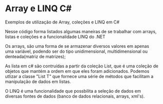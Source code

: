 # Array e LINQ C#
Exemplos de utilização de Array, coleções e LINQ em C#

Nesse código forma listados algumas maneiras de se trabalhar com arrays, listas e coleções e a funcionalidade LINQ do .NET

Os arrays, são uma forma de se armazenar diversos valores em apenas uma variável, podendo ser do tipo unidimensional, multidimensional ou denteada(matriz de matrizes);

As lista em c# são contruídas a partir da coleção List, que é uma coleção de objetos que mantém a ordem em que eles foram adicionados.
Podemos utlizar a classe "List T" que fornece uma série de métodos que facilitam a manipulação de dados em listas. 

O LINQ é uma funcionalidade que possbilita a seleção de dados em diversas fontes de dados (banco de dados relacionais, arrays, xml's).

